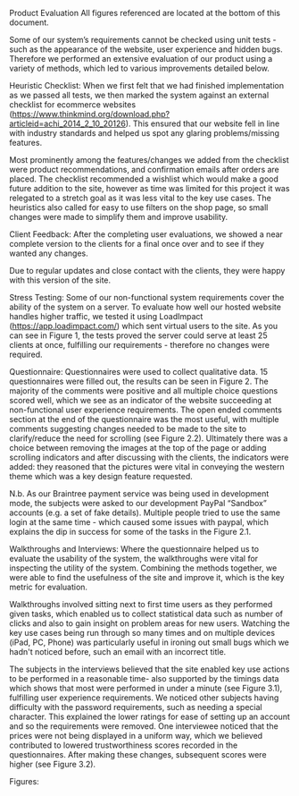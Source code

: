 Product Evaluation
All figures referenced are located at the bottom of this document.

Some of our system’s requirements cannot be checked using unit tests - such as the appearance of the website, user experience and hidden bugs. Therefore we performed an extensive evaluation of our product using a variety of methods, which led to various improvements detailed below.

Heuristic Checklist: 
When we first felt that we had finished implementation as we passed all tests, we then marked the system against an external checklist for ecommerce websites (https://www.thinkmind.org/download.php?articleid=achi_2014_2_10_20126). This ensured that our website fell in line with industry standards and helped us spot any glaring problems/missing features.

Most prominently among the features/changes we added from the checklist were product recommendations, and confirmation emails after orders are placed. The checklist recommended a wishlist which would make a good future addition to the site, however as time was limited for this project it was relegated to a stretch goal as it was less vital to the key use cases. The heuristics also called for easy to use filters on the shop page, so small changes were made to simplify them and improve usability.

Client Feedback:
After the completing user evaluations, we showed a near complete version to the clients for a final once over and to see if they wanted any changes.

Due to regular updates and close contact with the clients, they were happy with this version of the site.

Stress Testing:
Some of our non-functional system requirements cover the ability of the system on a server. To evaluate how well our hosted website handles higher traffic, we tested it using LoadImpact (https://app.loadimpact.com/) which sent virtual users to the site. As you can see in Figure 1, the tests proved the server could serve at least 25 clients at once, fulfilling our requirements - therefore no changes were required. 

Questionnaire:
Questionnaires were used to collect qualitative data. 15 questionnaires were filled out, the results can be seen in Figure 2. The majority of the comments were positive and all multiple choice questions scored well, which we see as an indicator of the website succeeding at non-functional user experience requirements. The open ended comments section at the end of the questionnaire was the most useful, with multiple comments suggesting changes needed to be made to the site to clarify/reduce the need for scrolling (see Figure 2.2). Ultimately there was a choice between removing the images at the top of the page or adding scrolling indicators and after discussing with the clients, the indicators were added: they reasoned that the pictures were vital in conveying the western theme which was a key design feature requested.

N.b. As our Braintree payment service was being used in development mode, the subjects were asked to our development PayPal “Sandbox” accounts (e.g. a set of fake details). Multiple people tried to use the same login at the same time - which caused some issues with paypal, which explains the dip in success for some of the tasks in the Figure 2.1.

Walkthroughs and Interviews:
Where the questionnaire helped us to evaluate the usability of the system, the walkthroughs were vital for inspecting the utility of the system. Combining the methods together, we were able to find the usefulness of the site and improve it, which is the key metric for evaluation.

Walkthroughs involved sitting next to first time users as they performed given tasks, which enabled us to collect statistical data such as number of clicks and also to gain insight on problem areas for new users. Watching the key use cases being run through so many times and on multiple devices (iPad, PC, Phone) was particularly useful in ironing out small bugs which we hadn't noticed before, such an email with an incorrect title. 

The subjects in the interviews believed that the site enabled key use actions to be performed in a reasonable time- also supported by the timings data which shows that most were performed in under a minute (see Figure 3.1), fulfilling user experience requirements. We noticed other subjects having difficulty with the password requirements, such as needing a special character. This explained the lower ratings for ease of setting up an account and so the requirements were removed. One interviewee noticed that the prices were not being displayed in a uniform way, which we believed contributed to lowered trustworthiness scores recorded in the questionnaires. After making these changes, subsequent scores were higher (see Figure 3.2).

Figures:
